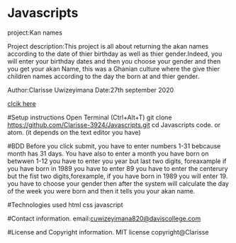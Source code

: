 # Javascripts
project:Kan names

Project description:This project is all  about returning the akan names according to the date of thier birthday as well as thier gender.Indeed, you will enter your birthday dates and then you choose your gender and then you get your akan Name, this was a Ghanian culture where the give thier children names according to the day the born at and thier gender.

Author:Clarisse Uwizeyimana
Date:27th september 2020


[clcik here](https://clarisse-3924.github.io/Javascripts/)



#Setup instructions
 Open Terminal (Ctrl+Alt+T)
git clone https://github.com/Clarisse-3924/Javascripts.git
cd Javascripts
code. or atom. (it depends on the text editor you have)

#BDD
Before you click submit, you have to enter numbers 1-31 bebcause month has 31 days.
You have also to enter a month you have born on betwwen 1-12
you have to enter you year but last two digits, foreaxample if you have born in 1989 you have to enter 89
you have to enter the centerury but the fist two digits,forexample, if you have born in 1989 you will enter 19.
you have to choose your gender
then after the system will calculate the day of the week you were born and then it tells you your akan name.

#Technologies used
html
css
javascript

#Contact information.
email:cuwizeyimana820@daviscollege.com

#License and Copyright information.
MIT license
copyright@Clarisse